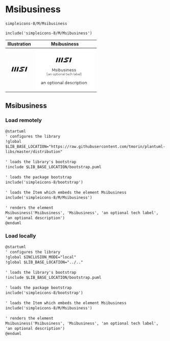 # Msibusiness


```text
simpleicons-8/M/Msibusiness
```

```text
include('simpleicons-8/M/Msibusiness')
```



| Illustration | Msibusiness |
| :---: | :---: |
| ![illustration for Illustration](../../simpleicons-8/M/Msibusiness.png) | ![illustration for Msibusiness](../../simpleicons-8/M/Msibusiness.Local.png) |




## Msibusiness

### Load remotely
```plantuml
@startuml
' configures the library
!global $LIB_BASE_LOCATION="https://raw.githubusercontent.com/tmorin/plantuml-libs/master/distribution"

' loads the library's bootstrap
!include $LIB_BASE_LOCATION/bootstrap.puml

' loads the package bootstrap
include('simpleicons-8/bootstrap')

' loads the Item which embeds the element Msibusiness
include('simpleicons-8/M/Msibusiness')

' renders the element
Msibusiness('Msibusiness', 'Msibusiness', 'an optional tech label', 'an optional description')
@enduml
```

### Load locally
```plantuml
@startuml
' configures the library
!global $INCLUSION_MODE="local"
!global $LIB_BASE_LOCATION="../.."

' loads the library's bootstrap
!include $LIB_BASE_LOCATION/bootstrap.puml

' loads the package bootstrap
include('simpleicons-8/bootstrap')

' loads the Item which embeds the element Msibusiness
include('simpleicons-8/M/Msibusiness')

' renders the element
Msibusiness('Msibusiness', 'Msibusiness', 'an optional tech label', 'an optional description')
@enduml
```

